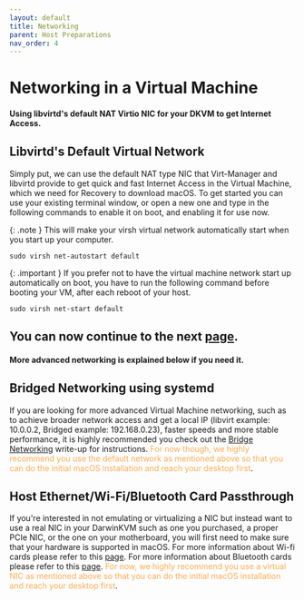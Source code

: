 ```yaml
---
layout: default
title: Networking
parent: Host Preparations
nav_order: 4
---
```


# Networking in a Virtual Machine
#### Using libvirtd's default NAT Virtio NIC for your DKVM to get Internet Access.

## Libvirtd's Default Virtual Network

Simply put, we can use the default NAT type NIC that Virt-Manager and libvirtd provide to get quick and fast Internet Access in the Virtual Machine, which we need for Recovery to download macOS. To get started you can use your existing terminal window, or open a new one and type in the following commands to enable it on boot, and enabling it for use now.

{: .note }
This will make your virsh virtual network automatically start when you start up your computer.

```
sudo virsh net-autostart default
```

{: .important }
If you prefer not to have the virtual machine network start up automatically on boot, you have to run the following command before booting your VM, after each reboot of your host.

```
sudo virsh net-start default
```

## You can now continue to the next <a href="05-Libvirtd.html">page</a>.
#### More advanced networking is explained below if you need it.

## Bridged Networking using systemd

If you are looking for more advanced Virtual Machine networking, such as to achieve broader network access and get a local IP (libvirt example: 10.0.0.2, Bridged example: 192.168.0.23), faster speeds and more stable performance, it is highly recommended you check out the <a href="../../writeups/06-Bridge/index/">Bridge Networking</a> write-up for instructions. <span style="color: #ffab52;">For now though, we highly recommend you use the default network as mentioned above so that you can do the initial macOS installation and reach your desktop first</span>.

## Host Ethernet/Wi-Fi/Bluetooth Card Passthrough

If you're interested in not emulating or virtualizing a NIC but instead want to use a real NIC in your DarwinKVM such as one you purchased, a proper PCIe NIC, or the one on your motherboard, you will first need to make sure that your hardware is supported in macOS. For more information about Wi-fi cards please refer to this <a href="../../infocenter/03-WifiSupport/index">page</a>. For more information about Bluetooth cards please refer to this <a href="../../infocenter/04-BTSupport/index">page</a>. <span style="color: #ffab52;">For now, we highly recommend you use a virtual NIC as mentioned above so that you can do the initial macOS installation and reach your desktop first</span>.

